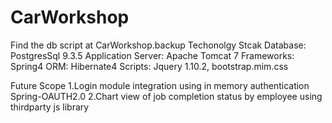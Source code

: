 # CarWorkshop
Find the db script at CarWorkshop.backup
Techonolgy Stcak
Database: PostgresSql 9.3.5
Application Server: Apache Tomcat 7
Frameworks: Spring4
ORM: Hibernate4
Scripts: Jquery 1.10.2, bootstrap.mim.css

Future Scope
1.Login module integration using in memory authentication Spring-OAUTH2.0
2.Chart view of job completion status by employee using thirdparty js library

